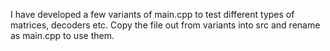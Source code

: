 I have developed a few variants of main.cpp to test different types of matrices, decoders etc. Copy the file out from variants into src and rename as main.cpp to use them.